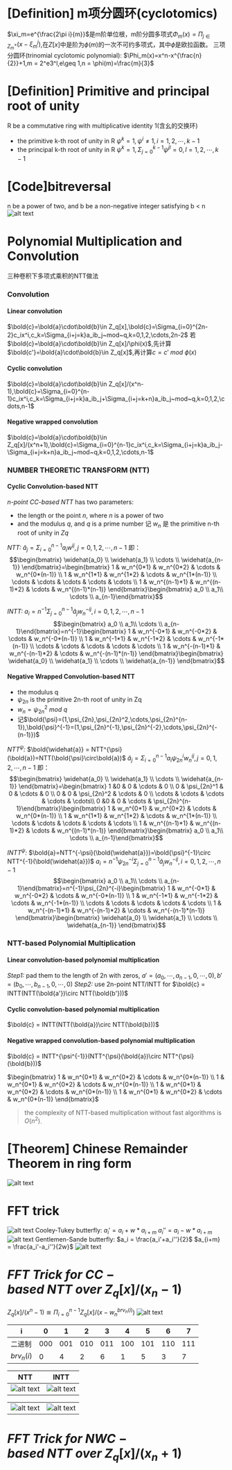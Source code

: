# [Definition] m项分圆环(cyclotomics)
$\xi_m=e^{\frac{2\pi i}{m}}$是m阶单位根，m阶分圆多项式$\Phi_m(x)=\Pi_{j\in Z_m^{\times}}(x-\xi^j_m)$,在$Z[x]$中是阶为$\phi(m)$的一次不可约多项式，其中$\phi$是欧拉函数。
三项分圆环(trinomial cyclotomic polynomial):
$\Phi_m(x)=x^n-x^{\frac{n}{2}}+1,m = 2^e3^l,e\geq 1,n = \phi(m)=\frac{m}{3}$
# [Definition] Primitive and principal root of unity
R be a commutative ring with multiplicative identity 1(含幺的交换环)
- the primitive k-th root of unity in R
$\psi^k = 1,\psi^i\neq 1,i=1,2,\cdots,k-1$
- the principal k-th root of unity in R
$\psi^k = 1, \Sigma_{j=0}^{k-1}\psi^{jl} = 0,l=1,2,\cdots,k-1$
# [Code]bitreversal
n be a power of two, and b be a non-negative integer satisfying b < n
![alt text](image.png)
# Polynomial Multiplication and Convolution
三种卷积下多项式乘积的NTT做法
### Convolution
#### Linear convolution
$\bold{c}=\bold{a}\cdot\bold{b}\in Z_q[x],\bold{c}=\Sigma_{i=0}^{2n-2}c_ix^i,c_k=\Sigma_{i+j=k}a_ib_j~mod~q,k=0,1,2,\cdots,2n-2$
若$\bold{c}=\bold{a}\cdot\bold{b}\in Z_q[x]/\phi(x)$,先计算$\bold{c'}=\bold{a}\cdot\bold{b}\in Z_q[x]$,再计算$c = c'~mod~\phi(x)$
#### Cyclic convolution
$\bold{c}=\bold{a}\cdot\bold{b}\in Z_q[x]/(x^n-1),\bold{c}=\Sigma_{i=0}^{n-1}c_ix^i,c_k=\Sigma_{i+j=k}a_ib_j+\Sigma_{i+j=k+n}a_ib_j~mod~q,k=0,1,2,\cdots,n-1$
#### Negative wrapped convolution
$\bold{c}=\bold{a}\cdot\bold{b}\in Z_q[x]/(x^n+1),\bold{c}=\Sigma_{i=0}^{n-1}c_ix^i,c_k=\Sigma_{i+j=k}a_ib_j-\Sigma_{i+j=k+n}a_ib_j~mod~q,k=0,1,2,\cdots,n-1$

### NUMBER THEORETIC TRANSFORM (NTT)
#### Cyclic Convolution-based NTT
*n-point CC-based NTT* has two parameters:
- the  length or the point $n$, where $n$ is a power of two
- and the modulus $q$,  and $q$ is a prime number
记 $w_n$ 是 the primitive n-th root of unity in $Zq$

*NTT:*
$\widehat{a}_j=\Sigma_{i=0}^{n-1}a_iw^{ij},j=0,1,2,\cdots,n-1$
即：
$$\begin{bmatrix} \widehat{a_0} \\ \widehat{a_1} \\ \cdots \\ \widehat{a_{n-1}} \end{bmatrix}=\begin{bmatrix} 1 & w_n^{0*1} & w_n^{0*2} & \cdots & w_n^{0*(n-1)}  \\ 1 & w_n^{1*1} & w_n^{1*2} & \cdots & w_n^{1*(n-1)} \\ \cdots & \cdots & \cdots & \cdots & \cdots \\ 1 & w_n^{(n-1)*1} & w_n^{(n-1)*2} & \cdots & w_n^{(n-1)*(n-1)} \end{bmatrix}\begin{bmatrix} a_0 \\ a_1\\ \cdots \\ a_{n-1}\end{bmatrix}$$

*INTT:*
$a_i=n^{-1}\Sigma_{j=0}^{n-1}\widehat{a}_jw_n^{-ij},i=0,1,2,\cdots,n-1$
$$\begin{bmatrix} a_0 \\ a_1\\ \cdots \\ a_{n-1}\end{bmatrix}=n^{-1}\begin{bmatrix} 1 & w_n^{-0*1} & w_n^{-0*2} & \cdots & w_n^{-0*(n-1)}  \\ 1 & w_n^{-1*1} & w_n^{-1*2} & \cdots & w_n^{-1*(n-1)} \\ \cdots & \cdots & \cdots & \cdots & \cdots \\ 1 & w_n^{-(n-1)*1} & w_n^{-(n-1)*2} & \cdots & w_n^{-(n-1)*(n-1)} \end{bmatrix}\begin{bmatrix} \widehat{a_0} \\ \widehat{a_1} \\ \cdots \\ \widehat{a_{n-1}} \end{bmatrix}$$
#### Negative Wrapped Convolution-based NTT
- the modulus q 
- $\psi_{2n}$ is the primitive 2n-th root of unity in Zq
- $w_n = \psi_{2n}^2~mod~q$ 
- 记$\bold{\psi}=(1,\psi_{2n},\psi_{2n}^2,\cdots,\psi_{2n}^{n-1}),\bold{\psi}^{-1}=(1,\psi_{2n}^{-1},\psi_{2n}^{-2},\cdots,\psi_{2n}^{-(n-1)})$

*$NTT^{\psi}$:*
$\bold{\widehat{a}} = NTT^{\psi}(\bold{a})=NTT(\bold{\psi}\circ\bold{a})$
$\widehat{a}_j=\Sigma_{i=0}^{n-1}a_i\psi_{2n}^iw_n^{ij},j=0,1,2,\cdots,n-1$
即：
$$\begin{bmatrix} \widehat{a_0} \\ \widehat{a_1} \\ \cdots \\ \widehat{a_{n-1}} \end{bmatrix}=\begin{bmatrix} 1 &0 & 0 & \cdots & 0 \\ 0 & \psi_{2n}^1 & 0 & \cdots & 0 \\ 0 & 0 & \psi_{2n}^2 & \cdots & 0 \\ \cdots & \cdots & \cdots & \cdots & \cdots\\ 0 &0 & 0 & \cdots & \psi_{2n}^{n-1}\end{bmatrix}\begin{bmatrix} 1 & w_n^{0*1} & w_n^{0*2} & \cdots & w_n^{0*(n-1)}  \\ 1 & w_n^{1*1} & w_n^{1*2} & \cdots & w_n^{1*(n-1)} \\ \cdots & \cdots & \cdots & \cdots & \cdots \\ 1 & w_n^{(n-1)*1} & w_n^{(n-1)*2} & \cdots & w_n^{(n-1)*(n-1)} \end{bmatrix}\begin{bmatrix} a_0 \\ a_1\\ \cdots \\ a_{n-1}\end{bmatrix}$$

*$INTT^{\psi}$:*
$\bold{a}=NTT^{-\psi}(\bold{\widehat{a}})=\bold{\psi}^{-1}\circ NTT^{-1}(\bold{\widehat{a}})$
$a_i=n^{-1}\psi_{2n}^{-i}\Sigma_{j=0}^{n-1}\widehat{a}_jw_n^{-ij},i=0,1,2,\cdots,n-1$
$$\begin{bmatrix} a_0 \\ a_1\\ \cdots \\ a_{n-1}\end{bmatrix}=n^{-1}\psi_{2n}^{-i}\begin{bmatrix} 1 & w_n^{-0*1} & w_n^{-0*2} & \cdots & w_n^{-0*(n-1)}  \\ 1 & w_n^{-1*1} & w_n^{-1*2} & \cdots & w_n^{-1*(n-1)} \\ \cdots & \cdots & \cdots & \cdots & \cdots \\ 1 & w_n^{-(n-1)*1} & w_n^{-(n-1)*2} & \cdots & w_n^{-(n-1)*(n-1)} \end{bmatrix}\begin{bmatrix} \widehat{a_0} \\ \widehat{a_1} \\ \cdots \\ \widehat{a_{n-1}} \end{bmatrix}$$
### NTT-based Polynomial Multiplication
#### Linear convolution-based polynomial multiplication
*Step1:*
pad them to the length of 2n with zeros, $a' = (a_0,\cdots, a_{n−1}, 0,\cdots , 0), b' = (b_0,\cdots , b_{n−1}, 0,\cdots, 0)$
*Step2:*
use 2n-point NTT/INTT for $\bold{c} = INTT(NTT(\bold{a'})\circ NTT(\bold{b'}))$

#### Cyclic convolution-based polynomial multiplication
$\bold{c} = INTT(NTT(\bold{a})\circ NTT(\bold{b}))$
#### Negative wrapped convolution-based polynomial multiplication
$\bold{c} = INTT^{\psi^{-1}}(NTT^{\psi}(\bold{a})\circ NTT^{\psi}(\bold{b}))$

$\begin{bmatrix} 1 & w_n^{0*1} & w_n^{0*2} & \cdots & w_n^{0*(n-1)}  \\ 1 & w_n^{0*1} & w_n^{0*2} & \cdots & w_n^{0*(n-1)} \\ 1 & w_n^{0*1} & w_n^{0*2} & \cdots & w_n^{0*(n-1)} \\ 1 & w_n^{0*1} & w_n^{0*2} & \cdots & w_n^{0*(n-1)} \end{bmatrix}$

> the complexity of NTT-based multiplication without fast algorithms is $O(n^2)$.

# [Theorem] Chinese Remainder Theorem in ring form
![alt text](image-1.png)

# FFT trick
![alt text](image-2.png)
Cooley-Tukey butterfly:
$a_i' = a_i + w*a_{i+m}$
$a_i''= a_i - w*a_{i+m}$
![alt text](image-3.png)
Gentlemen-Sande butterfly:
$a_i = \frac{a_i'+a_i''}{2}$
$a_{i+m} = \frac{a_i'-a_i''}{2w}$
![alt text](image-4.png)

# $FFT~ Trick~ for~ CC-based ~NTT~ over~ Z_q [x]/(x_n − 1)$
$Z_q[x]/(x^n-1)\cong \Pi_{i=0}^{n-1}Z_q[x]/(x-w_n^{brv_n(i)})$
![alt text](image-5.png)

| i      | 0   | 1   | 2   | 3   | 4   | 5   | 6   | 7   |
| ------ | --- | --- | --- | --- | --- | --- | --- | --- |
| 二进制 | 000 | 001 | 010 | 011 | 100 | 101 | 110 | 111 |
|  $brv_n(i)$   | 0|  4   |  2   |  6   |  1   |   5  |   3  |   7  |

| NTT | INTT |
| --- | ---- |
|   ![alt text](image-6.png)  |   ![alt text](image-7.png)   |

|     |     |
| --- | --- |
|   ![alt text](image-8.png)  |   ![alt text](image-9.png)   |

# $FFT ~Trick ~for ~NWC-based ~NTT~ over~ Z_q [x]/(x_n + 1)$
